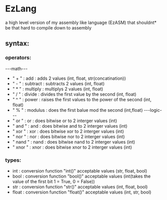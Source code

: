 # EzLang
a high level version of my assembly like language (EzASM) that shouldnt* be that hard to compile down to assembly
## syntax:
### operators:
---math---
- " + " : add      : adds 2 values (int, float, str(concatination))
- " - " : subtract : subtracts 2 values (int, float)
- " * " : multiply : multiplys 2 values (int, float)
- " / " : divide   : divides the first value by the second (int, float)
- " ^ " : power    : raises the first values to the power of the second (int, float)
- " % " : modulus  : does the first balue mod the second (int,float)
---logic---
- " or "   : or   : does bitwise or to 2 interger values (int)
- " and "  : and  : does bitwise and to 2 interger values (int) 
- " xor "  : xor  : does bitwise xor to 2 interger values (int)
- " nor "  : nor  : does bitwise nor to 2 interger values (int)
- " nand " : nand : does bitwise nand to 2 interger values (int)
- " xnor " : xnor : does bitwise xnor to 2 interger values (int)
### types:
- int   : conversion function "int()" acceptable values (str, float, bool)
- bool  : conversion function "bool()" acceptable values (int(takes the value of the first bit 1 = True, 0 = False)) 
- str   : conversion function "str()" acceptable values (int, float, bool)
- float : conversion function "float()" acceptable values (int, str, bool)

